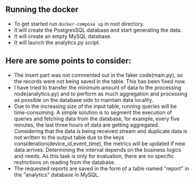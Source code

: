 ## Running the docker

- To get started run ``` docker-compose up ``` in root directory.
- It will create the PostgresSQL database and start generating the data.
- It will create an empty MySQL database.
- It will launch the analytics.py script. 

## Here are some points to consider:

- The insert part was not commented out in the faker code(main.py), so the records were not being saved in the table. This has been fixed now.
- I have tried to transfer the minimum amount of data to the processing node(analytics.py) and to perform as much aggregation and processing as possible on the database side to maintain data locality.
- Due to the increasing size of the input table, running queries will be time-consuming. A simple solution is to segment the execution of queries and fetching data from the database, for example, every five minutes, the last three hours of data are getting aggregated. Considering that the data is being received stream and duplicate data is not written to the output table due to the keys consideration(device_id,event_time), the metrics will be updated if new data arrives. Determining the interval depends on the business logics and needs. As this task is only for evaluation, there are no specific restrictions on reading from the database.
- The requested reports are saved in the form of a table named "report" in the "analytics" database in MySQL.